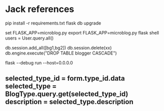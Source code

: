 # Jack references
pip install -r requirements.txt
flask db upgrade

set FLASK_APP=microblog.py
export FLASK_APP=microblog.py
flask shell
users = User.query.all()

db.session.add_all([bg1,bg2])
db.session.delete(xx)
db.engine.execute("DROP TABLE blogger CASCADE")



flask --debug run --host=0.0.0.0



selected_type_id = form.type_id.data
selected_type = BlogType.query.get(selected_type_id)
description = selected_type.description
----------------------------------